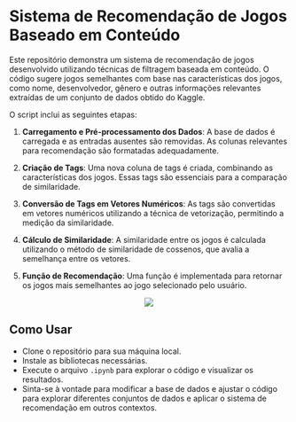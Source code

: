 # Sistema de Recomendação de Jogos Baseado em Conteúdo
Este repositório demonstra um sistema de recomendação de jogos desenvolvido utilizando técnicas de filtragem baseada em conteúdo. O código sugere jogos semelhantes com base nas características dos jogos, como nome, desenvolvedor, gênero e outras informações relevantes extraídas de um conjunto de dados obtido do Kaggle.

O script inclui as seguintes etapas:
1. **Carregamento e Pré-processamento dos Dados**: A base de dados é carregada e as entradas ausentes são removidas. As colunas relevantes para recomendação são formatadas adequadamente.

2. **Criação de Tags**: Uma nova coluna de tags é criada, combinando as características dos jogos. Essas tags são essenciais para a comparação de similaridade.

3. **Conversão de Tags em Vetores Numéricos**: As tags são convertidas em vetores numéricos utilizando a técnica de vetorização, permitindo a medição da similaridade.

4. **Cálculo de Similaridade**: A similaridade entre os jogos é calculada utilizando o método de similaridade de cossenos, que avalia a semelhança entre os vetores.

5. **Função de Recomendação**: Uma função é implementada para retornar os jogos mais semelhantes ao jogo selecionado pelo usuário.

<p align="center">
  <img src="https://github.com/user-attachments/assets/57b6a3fa-11ee-4b85-ac41-b99eb63c9e4a">
</p>

## Como Usar

 - Clone o repositório para sua máquina local.
 - Instale as bibliotecas necessárias.
 - Execute o arquivo `.ipynb` para explorar o código e visualizar os resultados.
 - Sinta-se à vontade para modificar a base de dados e ajustar o código para explorar diferentes conjuntos de dados e aplicar o sistema de recomendação em outros contextos.
